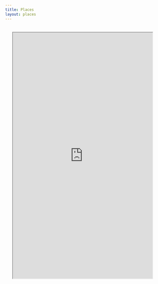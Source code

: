 ```yaml
---
title: Places
layout: places
---
```

<div style="text-align: center; margin-right: auto; margin-left: auto; padding-top: 20px">
    <iframe src="https://www.google.com/maps/d/embed?mid=1UcejqQPqUNK3dfYx7mcPTIVOan4&ehbc=2E312F" width="90%" height="800"></iframe>
</div>
